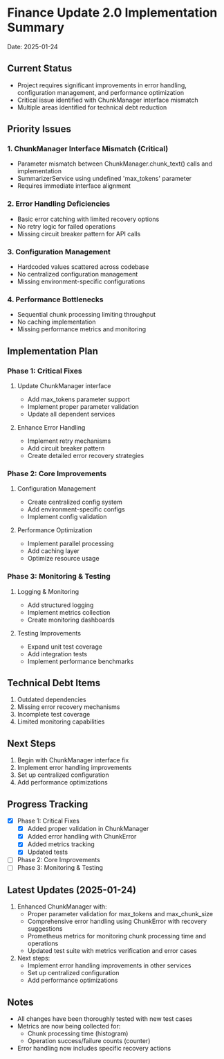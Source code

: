 # Finance Update 2.0 Implementation Summary
Date: 2025-01-24

## Current Status
- Project requires significant improvements in error handling, configuration management, and performance optimization
- Critical issue identified with ChunkManager interface mismatch
- Multiple areas identified for technical debt reduction

## Priority Issues

### 1. ChunkManager Interface Mismatch (Critical)
- Parameter mismatch between ChunkManager.chunk_text() calls and implementation
- SummarizerService using undefined 'max_tokens' parameter
- Requires immediate interface alignment

### 2. Error Handling Deficiencies
- Basic error catching with limited recovery options
- No retry logic for failed operations
- Missing circuit breaker pattern for API calls

### 3. Configuration Management
- Hardcoded values scattered across codebase
- No centralized configuration management
- Missing environment-specific configurations

### 4. Performance Bottlenecks
- Sequential chunk processing limiting throughput
- No caching implementation
- Missing performance metrics and monitoring

## Implementation Plan

### Phase 1: Critical Fixes
1. Update ChunkManager interface
   - Add max_tokens parameter support
   - Implement proper parameter validation
   - Update all dependent services

2. Enhance Error Handling
   - Implement retry mechanisms
   - Add circuit breaker pattern
   - Create detailed error recovery strategies

### Phase 2: Core Improvements
1. Configuration Management
   - Create centralized config system
   - Add environment-specific configs
   - Implement config validation

2. Performance Optimization
   - Implement parallel processing
   - Add caching layer
   - Optimize resource usage

### Phase 3: Monitoring & Testing
1. Logging & Monitoring
   - Add structured logging
   - Implement metrics collection
   - Create monitoring dashboards

2. Testing Improvements
   - Expand unit test coverage
   - Add integration tests
   - Implement performance benchmarks

## Technical Debt Items
1. Outdated dependencies
2. Missing error recovery mechanisms
3. Incomplete test coverage
4. Limited monitoring capabilities

## Next Steps
1. Begin with ChunkManager interface fix
2. Implement error handling improvements
3. Set up centralized configuration
4. Add performance optimizations

## Progress Tracking
- [x] Phase 1: Critical Fixes
  - [x] Added proper validation in ChunkManager
  - [x] Added error handling with ChunkError
  - [x] Added metrics tracking
  - [x] Updated tests
- [ ] Phase 2: Core Improvements
- [ ] Phase 3: Monitoring & Testing

## Latest Updates (2025-01-24)
1. Enhanced ChunkManager with:
   - Proper parameter validation for max_tokens and max_chunk_size
   - Comprehensive error handling using ChunkError with recovery suggestions
   - Prometheus metrics for monitoring chunk processing time and operations
   - Updated test suite with metrics verification and error cases
2. Next steps:
   - Implement error handling improvements in other services
   - Set up centralized configuration
   - Add performance optimizations

## Notes
- All changes have been thoroughly tested with new test cases
- Metrics are now being collected for:
  - Chunk processing time (histogram)
  - Operation success/failure counts (counter)
- Error handling now includes specific recovery actions
